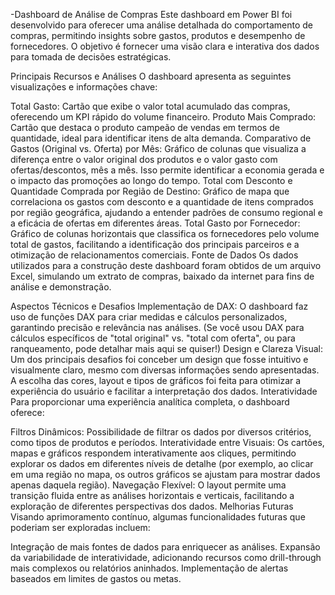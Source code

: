 -Dashboard de Análise de Compras
Este dashboard em Power BI foi desenvolvido para oferecer uma análise detalhada do comportamento de compras, permitindo insights sobre gastos, produtos e desempenho de fornecedores. O objetivo é fornecer uma visão clara e interativa dos dados para tomada de decisões estratégicas.

Principais Recursos e Análises
O dashboard apresenta as seguintes visualizações e informações chave:

Total Gasto: Cartão que exibe o valor total acumulado das compras, oferecendo um KPI rápido do volume financeiro.
Produto Mais Comprado: Cartão que destaca o produto campeão de vendas em termos de quantidade, ideal para identificar itens de alta demanda.
Comparativo de Gastos (Original vs. Oferta) por Mês: Gráfico de colunas que visualiza a diferença entre o valor original dos produtos e o valor gasto com ofertas/descontos, mês a mês. Isso permite identificar a economia gerada e o impacto das promoções ao longo do tempo.
Total com Desconto e Quantidade Comprada por Região de Destino: Gráfico de mapa que correlaciona os gastos com desconto e a quantidade de itens comprados por região geográfica, ajudando a entender padrões de consumo regional e a eficácia de ofertas em diferentes áreas.
Total Gasto por Fornecedor: Gráfico de colunas horizontais que classifica os fornecedores pelo volume total de gastos, facilitando a identificação dos principais parceiros e a otimização de relacionamentos comerciais.
Fonte de Dados
Os dados utilizados para a construção deste dashboard foram obtidos de um arquivo Excel, simulando um extrato de compras, baixado da internet para fins de análise e demonstração.

Aspectos Técnicos e Desafios
Implementação de DAX: O dashboard faz uso de funções DAX para criar medidas e cálculos personalizados, garantindo precisão e relevância nas análises. (Se você usou DAX para cálculos específicos de "total original" vs. "total com oferta", ou para ranqueamento, pode detalhar mais aqui se quiser!)
Design e Clareza Visual: Um dos principais desafios foi conceber um design que fosse intuitivo e visualmente claro, mesmo com diversas informações sendo apresentadas. A escolha das cores, layout e tipos de gráficos foi feita para otimizar a experiência do usuário e facilitar a interpretação dos dados.
Interatividade
Para proporcionar uma experiência analítica completa, o dashboard oferece:

Filtros Dinâmicos: Possibilidade de filtrar os dados por diversos critérios, como tipos de produtos e períodos.
Interatividade entre Visuais: Os cartões, mapas e gráficos respondem interativamente aos cliques, permitindo explorar os dados em diferentes níveis de detalhe (por exemplo, ao clicar em uma região no mapa, os outros gráficos se ajustam para mostrar dados apenas daquela região).
Navegação Flexível: O layout permite uma transição fluida entre as análises horizontais e verticais, facilitando a exploração de diferentes perspectivas dos dados.
Melhorias Futuras
Visando aprimoramento contínuo, algumas funcionalidades futuras que poderiam ser exploradas incluem:

Integração de mais fontes de dados para enriquecer as análises.
Expansão da variabilidade de interatividade, adicionando recursos como drill-through mais complexos ou relatórios aninhados.
Implementação de alertas baseados em limites de gastos ou metas.
